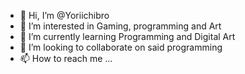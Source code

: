 - 👋 Hi, I’m @Yoriichibro
- 👀 I’m interested in Gaming, programming and Art
- 🌱 I’m currently learning Programming and Digital Art
- 💞️ I’m looking to collaborate on said programming
- 📫 How to reach me ...

<!---
Yoriichibro/Yoriichibro is a ✨ special ✨ repository because its `README.md` (this file) appears on your GitHub profile.
You can click the Preview link to take a look at your changes.
--->
